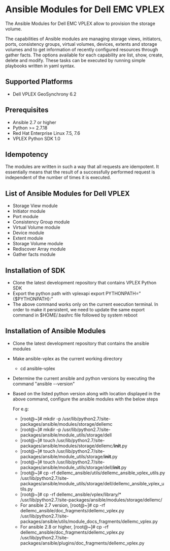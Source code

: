 # Ansible Modules for Dell EMC VPLEX

The Ansible Modules for Dell EMC VPLEX allow to provision the storage volume.

The capabilities of Ansible modules are managing storage views, initiators, ports, consistency groups, virtual volumes, devices, extents and storage volumes and to get information of recently configured resources through gather facts. The options available for each capability are list, show, create, delete and modify. These tasks can be executed by running simple playbooks written in yaml syntax.

## Supported Platforms
  * Dell VPLEX GeoSynchrony 6.2

## Prerequisites
  * Ansible 2.7 or higher
  * Python >= 2.7.18
  * Red Hat Enterprise Linux 7.5, 7.6
  * VPLEX Python SDK 1.0

## Idempotency
The modules are written in such a way that all requests are idempotent. It essentially means that the result of a successfully performed request is independent of the number of times it is executed.

## List of Ansible Modules for Dell VPLEX
  * Storage View module
  * Initiator module
  * Port module
  * Consistency Group module
  * Virtual Volume module
  * Device module
  * Extent module
  * Storage Volume module
  * Rediscover Array module
  * Gather facts module

## Installation of SDK

  * Clone the latest development repository that contains VPLEX Python SDK
  * Export the python path with vplexapi
      export PYTHONPATH="{$PYTHONPATH}:<complete path of vplexapi>”
  * The above command works only on the current execution terminal. In order to make it persistent, we need to update the same export command in $HOME/.bashrc file followed by system reboot

## Installation of Ansible Modules

  * Clone the latest development repository that contains the ansible modules
  * Make ansible-vplex as the current working directory
    * cd ansible-vplex

  * Determine the current ansible and python versions by executing the command
      "ansible --version"

  * Based on the listed python version along with location displayed in the above command, configure the ansible modules with the below steps

    For e.g: 
    * [root@<user>~]# mkdir -p /usr/lib/python2.7/site-packages/ansible/modules/storage/dellemc
    * [root@<user>~]# mkdir -p /usr/lib/python2.7/site-packages/ansible/module_utils/storage/dell
    * [root@<user>~]# touch /usr/lib/python2.7/site-packages/ansible/modules/storage/dellemc/__init__.py
    * [root@<user>~]# touch /usr/lib/python2.7/site-packages/ansible/module_utils/storage/__init__.py
    * [root@<user>~]# touch /usr/lib/python2.7/site-packages/ansible/module_utils/storage/dell/__init__.py
    * [root@<user>~]# cp -rf dellemc_ansible/utils/dellemc_ansible_vplex_utils.py /usr/lib/python2.7/site-packages/ansible/module_utils/storage/dell/dellemc_ansible_vplex_utils.py
    * [root@<user>~]# cp -rf dellemc_ansible/vplex/library/* /usr/lib/python2.7/site-packages/ansible/modules/storage/dellemc/
    * For ansible 2.7 version,
      [root@<user>~]# cp -rf dellemc_ansible/doc_fragments/dellemc_vplex.py /usr/lib/python2.7/site-packages/ansible/utils/module_docs_fragments/dellemc_vplex.py
    * For ansible 2.8 or higher,
      [root@<user>~]# cp -rf dellemc_ansible/doc_fragments/dellemc_vplex.py /usr/lib/python2.7/site-packages/ansible/plugins/doc_fragments/dellemc_vplex.py
